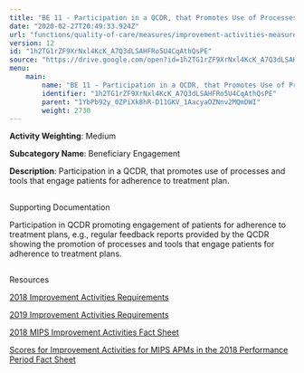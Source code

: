 ```yaml
---
title: "BE 11 - Participation in a QCDR, that Promotes Use of Processes and Tools that Engage Patients for Adherence to Treatment Plan"
date: "2020-02-27T20:49:33.924Z"
url: "functions/quality-of-care/measures/improvement-activities-measures/2018-improvement-activities/be-11-participation-in-a-qcdr-that-promotes-use-of-processes-and-tools-that-engage-patients-for-adherence-to-treatment-plan.html"
version: 12
id: "1h2TG1rZF9XrNxl4KcK_A7Q3dLSAHFRo5U4CqAthQsPE"
source: "https://drive.google.com/open?id=1h2TG1rZF9XrNxl4KcK_A7Q3dLSAHFRo5U4CqAthQsPE"
menu:
    main:
        name: "BE 11 - Participation in a QCDR, that Promotes Use of Processes and Tools that Engage Patients for Adherence to Treatment Plan"
        identifier: "1h2TG1rZF9XrNxl4KcK_A7Q3dLSAHFRo5U4CqAthQsPE"
        parent: "1YbPb92y_0ZPiXk8hR-D11GKV_1AacyaOZNnv2MQmDWI"
        weight: 2730
---
```









**Activity Weighting**: Medium

**Subcategory Name**: Beneficiary Engagement

**Description**: Participation in a QCDR, that promotes use of processes and tools that engage patients for adherence to treatment plan.







## 

Supporting Documentation

Participation in QCDR promoting engagement of patients for adherence to treatment plans, e.g., regular feedback reports provided by the QCDR showing the promotion of processes and tools that engage patients for adherence to treatment plans.







## 

Resources

[2018 Improvement Activities Requirements](https://qpp.cms.gov/mips/improvement-activities?py=2018)

[2019 Improvement Activities Requirements](https://qpp.cms.gov/mips/improvement-activities?py=2019)

[2018 MIPS Improvement Activities Fact Sheet](https://qpp.cms.gov/resource/2018%20MIPS%20Improvement%20Activities%20Fact%20Sheet)

[Scores for Improvement Activities for MIPS APMs in the 2018 Performance Period Fact Sheet](https://qpp.cms.gov/resource/2018%20MIPS%20APMs%20improvement%20Activities%20scores%20fact%20sheet)


